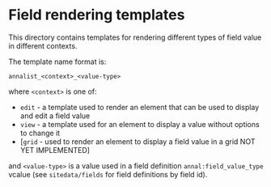 # Field rendering templates

This directory contains templates for rendering different types of field value in different contexts.

The template name format is:

    annalist_<context>_<value-type>

where `<context>` is one of:

* `edit` - a template used to render an element that can be used to display and edit a field value
* `view` - a template used for an element to display a value without options to change it
* [`grid` - used to render an element to display a field value in a grid NOT YET IMPLEMENTED]

and `<value-type>` is a value used in a field definition `annal:field_value_type` vcalue (see `sitedata/fields` for field definitions by field id).
